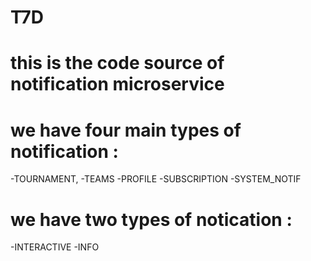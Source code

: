 # T7D
# this is the code source of notification microservice 
# we have four main types of notification : 
-TOURNAMENT,
-TEAMS
-PROFILE
-SUBSCRIPTION
-SYSTEM_NOTIF
# we have two types of notication :
-INTERACTIVE
-INFO
